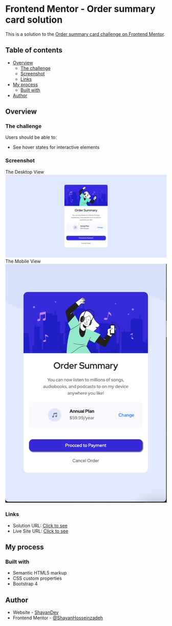 # Frontend Mentor - Order summary card solution

This is a solution to the [Order summary card challenge on Frontend Mentor](https://www.frontendmentor.io/challenges/order-summary-component-QlPmajDUj). 

## Table of contents

- [Overview](#overview)
  - [The challenge](#the-challenge)
  - [Screenshot](#screenshot)
  - [Links](#links)
- [My process](#my-process)
  - [Built with](#built-with)
- [Author](#author)

## Overview

### The challenge

Users should be able to:

- See hover states for interactive elements

### Screenshot
The Desktop View
![](./images/Index.png)
The Mobile View
![](./images/mobile.png)
### Links

- Solution URL: [Click to see ](https://www.frontendmentor.io/solutions/order-summary-page-with-cssbootstrap-i9iQaQO6WJ)
- Live Site URL: [Click to see](https://order-summary-component-main-ten-eta.vercel.app/?vercelToolbarCode=Q8d7m-tVWLgM-gW)

## My process

### Built with

- Semantic HTML5 markup
- CSS custom properties
- Bootstrap 4
## Author

- Website - [ShayanDev](https://www.shayandev.ir)
- Frontend Mentor - [@ShayanHosseinzadeh](https://www.frontendmentor.io/profile/ShayanHosseinzadeh)

